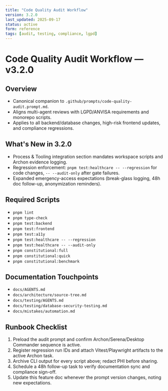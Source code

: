 ```yaml
---
title: "Code Quality Audit Workflow"
version: 3.2.0
last_updated: 2025-09-17
status: active
form: reference
tags: [audit, testing, compliance, lgpd]
---
```


# Code Quality Audit Workflow — v3.2.0

## Overview

- Canonical companion to `.github/prompts/code-quality-audit.prompt.md`.
- Aligns multi-agent reviews with LGPD/ANVISA requirements and monorepo scripts.
- Applies to all backend/database changes, high-risk frontend updates, and compliance regressions.

## What's New in 3.2.0

- Process & Tooling integration section mandates workspace scripts and Archon evidence logging.
- Regression enforcement: `pnpm test:healthcare -- --regression` for code changes, `-- --audit-only` after gate failures.
- Expanded emergency-access expectations (break-glass logging, 48h doc follow-up, anonymization reminders).

## Required Scripts

- `pnpm lint`
- `pnpm type-check`
- `pnpm test:backend`
- `pnpm test:frontend`
- `pnpm test:a11y`
- `pnpm test:healthcare -- --regression`
- `pnpm test:healthcare -- --audit-only`
- `pnpm constitutional:full`
- `pnpm constitutional:quick`
- `pnpm constitutional:benchmark`

## Documentation Touchpoints

- `docs/AGENTS.md`
- `docs/architecture/source-tree.md`
- `docs/testing/AGENTS.md`
- `docs/testing/database-security-testing.md`
- `docs/mistakes/automation.md`

## Runbook Checklist

1. Preload the audit prompt and confirm Archon/Serena/Desktop Commander sequence is active.
2. Register regression run IDs and attach Vitest/Playwright artifacts to the active Archon task.
3. Archive CLI output for every script above; redact PHI before sharing.
4. Schedule a 48h follow-up task to verify documentation sync and compliance sign-off.
5. Update this feature doc whenever the prompt version changes, noting new expectations.
